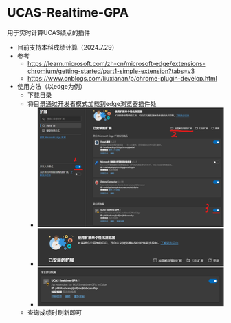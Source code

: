 # UCAS-Realtime-GPA
用于实时计算UCAS绩点的插件
- 目前支持本科成绩计算（2024.7.29）
- 参考
  - https://learn.microsoft.com/zh-cn/microsoft-edge/extensions-chromium/getting-started/part1-simple-extension?tabs=v3
  - https://www.cnblogs.com/liuxianan/p/chrome-plugin-develop.html
- 使用方法（以edge为例）
  - 下载目录 
  - 将目录通过开发者模式加载到edge浏览器插件处
    - ![alt text](pics/image.png)
    - ![alt text](pics/image-1.png)
    - ![alt text](pics/image-2.png)
  - 查询成绩时刷新即可
